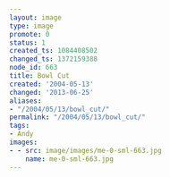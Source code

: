 ```yaml
---
layout: image
type: image
promote: 0
status: 1
created_ts: 1084408502
changed_ts: 1372159388
node_id: 663
title: Bowl Cut
created: '2004-05-13'
changed: '2013-06-25'
aliases:
- "/2004/05/13/bowl_cut/"
permalink: "/2004/05/13/bowl_cut/"
tags:
- Andy
images:
- - src: image/images/me-0-sml-663.jpg
    name: me-0-sml-663.jpg
---
```



